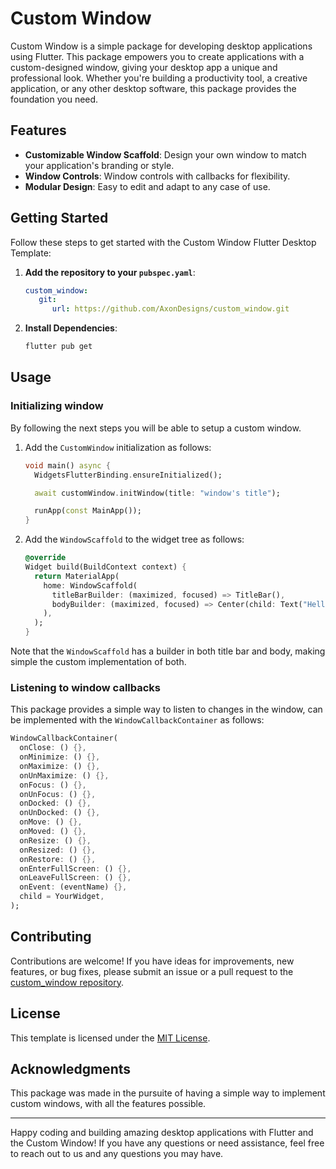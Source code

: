 # Custom Window

Custom Window is a simple package for developing desktop applications using Flutter. This package empowers you to create applications with a custom-designed window, giving your desktop app a unique and professional look. Whether you're building a productivity tool, a creative application, or any other desktop software, this package provides the foundation you need.

## Features

- **Customizable Window Scaffold**: Design your own window to match your application's branding or style.
- **Window Controls**: Window controls with callbacks for flexibility.
- **Modular Design**: Easy to edit and adapt to any case of use.

## Getting Started

Follow these steps to get started with the Custom Window Flutter Desktop Template:

1. **Add the repository to your `pubspec.yaml`**:

   ```yaml
   custom_window:
      git: 
         url: https://github.com/AxonDesigns/custom_window.git
   ```

2. **Install Dependencies**:

   ```bash
   flutter pub get
   ```

## Usage

### Initializing window

By following the next steps you will be able to setup a custom window.

1. Add the `CustomWindow` initialization as follows:
    ```dart
    void main() async {
      WidgetsFlutterBinding.ensureInitialized();

      await customWindow.initWindow(title: "window's title");

      runApp(const MainApp());
    }
    ```

2. Add the `WindowScaffold` to the widget tree as follows:

    ```dart
    @override
    Widget build(BuildContext context) {
      return MaterialApp(
        home: WindowScaffold(
          titleBarBuilder: (maximized, focused) => TitleBar(),
          bodyBuilder: (maximized, focused) => Center(child: Text("Hello World!")),
        ),
      );
    }
    ```
Note that the `WindowScaffold` has a builder in both title bar and body, making simple the custom implementation of both.

### Listening to window callbacks

This package provides a simple way to listen to changes in the window, can be implemented with the `WindowCallbackContainer` as follows:

  ```dart
  WindowCallbackContainer(
    onClose: () {},
    onMinimize: () {},
    onMaximize: () {},
    onUnMaximize: () {},
    onFocus: () {},
    onUnFocus: () {},
    onDocked: () {},
    onUnDocked: () {},
    onMove: () {},
    onMoved: () {},
    onResize: () {},
    onResized: () {},
    onRestore: () {},
    onEnterFullScreen: () {},
    onLeaveFullScreen: () {},
    onEvent: (eventName) {},
    child = YourWidget,
  );
  ```

## Contributing

Contributions are welcome! If you have ideas for improvements, new features, or bug fixes, please submit an issue or a pull request to the [custom_window repository](https://github.com/AxonDesigns/custom_window).

## License

This template is licensed under the [MIT License](LICENSE).

## Acknowledgments

This package was made in the pursuite of having a simple way to implement custom windows, with all the features possible.

---

Happy coding and building amazing desktop applications with Flutter and the Custom Window! If you have any questions or need assistance, feel free to reach out to us and any questions you may have.

